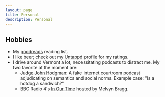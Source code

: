 ```yaml
---
layout: page
title: Personal
description: Personal
---
```


## **Hobbies**

* My [goodreads](https://www.goodreads.com/review/list/22753418-albert?shelf=read&utm_medium=api) reading list.
* I like beer; check out my
[Untappd](https://untappd.com/user/rudeboybert) profile for my ratings.
* I drive around Vermont a lot, necessitating podcasts to distract me. My two
favorite at the moment are:
    + [Judge John Hodgman](http://www.maximumfun.org/shows/judge-john-hodgman): A fake internet courtroom podcast adjudicating on semantics and social norms. Example case: "Is a hotdog a sandwich?"
    + BBC Radio 4's [In Our Time](http://www.bbc.co.uk/programmes/b006qykl/episodes/downloads) hosted by Melvyn Bragg.
